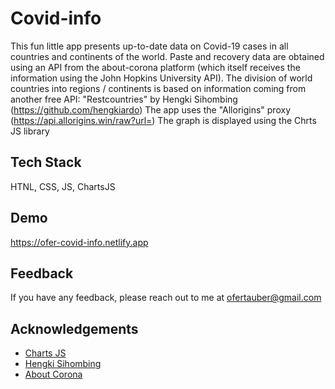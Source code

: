 # Covid-info

This fun little app presents up-to-date data on Covid-19 cases in all countries and continents of the world.
Paste and recovery data are obtained using an API from the about-corona platform (which itself receives the information using the John Hopkins University API).
The division of world countries into regions / continents is based on information coming from another free API: "Restcountries" by Hengki Sihombing (https://github.com/hengkiardo)
The app uses the "Allorigins" proxy (https://api.allorigins.win/raw?url=)
The graph is displayed using the Chrts JS library

## Tech Stack

HTNL, CSS, JS, ChartsJS

## Demo

https://ofer-covid-info.netlify.app

## Feedback

If you have any feedback, please reach out to me at ofertauber@gmail.com

## Acknowledgements

- [Charts JS](https://www.chartjs.org)
- [Hengki Sihombing](https://github.com/hengkiardo)
- [About Corona](https://about-corona.net)
